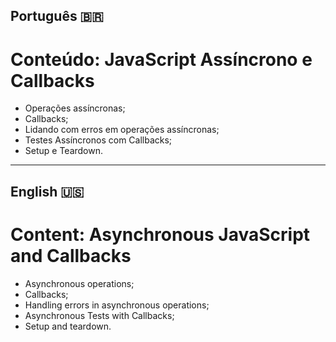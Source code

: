 ## Português 🇧🇷
# Conteúdo: JavaScript Assíncrono e Callbacks

- Operações assíncronas;
- Callbacks;
- Lidando com erros em operações assíncronas;
- Testes Assíncronos com Callbacks;
- Setup e Teardown.
---
## English 🇺🇸

# Content: Asynchronous JavaScript and Callbacks

- Asynchronous operations;
- Callbacks;
- Handling errors in asynchronous operations;
- Asynchronous Tests with Callbacks;
- Setup and teardown.
